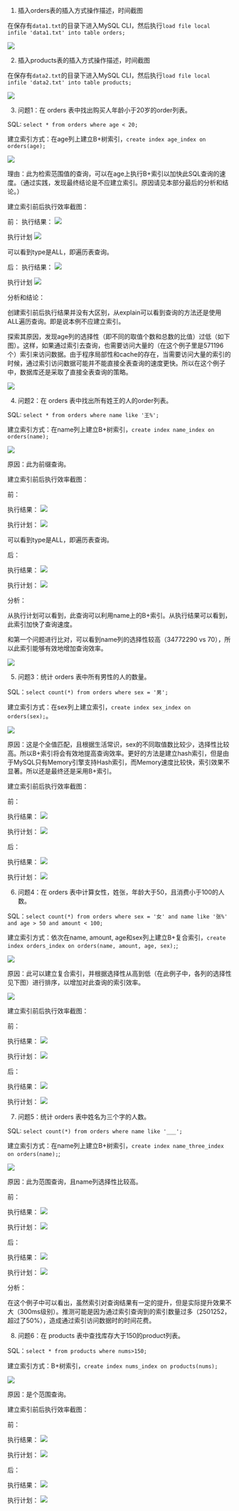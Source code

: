 1. 插入orders表的插入方式操作描述，时间截图

在保存有`data1.txt`的目录下进入MySQL CLI，然后执行`load file local infile 'data1.txt' into table orders;`

![](./Images/insert-orders.png)


2. 插入products表的插入方式操作描述，时间截图

在保存有`data2.txt`的目录下进入MySQL CLI，然后执行`load file local infile 'data2.txt' into table products;`

![](./Images/insert-products.png)

3. 问题1：在 orders 表中找出购买人年龄小于20岁的order列表。 

SQL: `select * from orders where age < 20;`

建立索引方式：在age列上建立B+树索引，`create index age_index on orders(age);`

![](./Images/1.index.png)

理由：此为检索范围值的查询，可以在age上执行B+索引以加快此SQL查询的速度。（通过实践，发现最终结论是不应建立索引。原因请见本部分最后的分析和结论。）

建立索引前后执行效率截图：

前：
执行结果：
![](./Images/1.prev.speed.png)

执行计划
![](./Images/1.prev.explain.png)

可以看到type是ALL，即遍历表查询。

后：
执行结果：
![](./Images/1.after.speed.png)

执行计划
![](./Images/1.after.explain.png)

分析和结论：

创建索引前后执行结果并没有大区别，从explain可以看到查询的方法还是使用ALL遍历查询。即是说本例不应建立索引。

探索其原因，发现age列的选择性（即不同的取值个数和总数的比值）过低（如下图）。这样，如果通过索引去查询，也需要访问大量的（在这个例子里是571196个）索引来访问数据。由于程序局部性和cache的存在，当需要访问大量的索引的时候，通过索引访问数据可能并不能直接全表查询的速度更快。所以在这个例子中，数据库还是采取了直接全表查询的策略。

![](./Images/1.conclusion.selectivity.png)

4. 问题2：在 orders 表中找出所有姓王的人的order列表。 

SQL: `select * from orders where name like '王%';`

建立索引方式：在name列上建立B+树索引，`create index name_index on orders(name);`

![](./Images/2.index.png)

原因：此为前缀查询。

建立索引前后执行效率截图：

前：

执行结果：
![](./Images/2.prev.speed.png)

执行计划：
![](./Images/2.prev.explain.png)

可以看到type是ALL，即遍历表查询。

后：

执行结果：
![](./Images/2.after.speed.png)

执行计划：
![](./Images/2.after.explain.png)

分析：

从执行计划可以看到，此查询可以利用name上的B+索引。从执行结果可以看到，此索引加快了查询速度。

和第一个问题进行比对，可以看到name列的选择性较高（34772290 vs 70），所以此索引能够有效地增加查询效率。

![](./Images/2.conclusion.selectivity.png)


5. 问题3：统计 orders 表中所有男性的人的数量。 

SQL：`select count(*) from orders where sex = '男';`

建立索引方式：在sex列上建立索引，`create index sex_index on orders(sex);`。

![](./Images/3.index.png)

原因：这是个全值匹配，且根据生活常识，sex的不同取值数比较少，选择性比较高。所以B+索引将会有效地提高查询效率。更好的方法是建立hash索引，但是由于MySQL只有Memory引擎支持Hash索引，而Memory速度比较快，索引效果不显著。所以还是最终还是采用B+索引。


建立索引前后执行效率截图：

前：

执行结果：
![](./Images/3.prev.speed.png)

执行计划：
![](./Images/3.prev.explain.png)

后：

执行结果：
![](./Images/3.after.speed.png)

执行计划：
![](./Images/3.after.explain.png)

6. 问题4：在 orders 表中计算女性，姓张，年龄大于50，且消费小于100的人数。 

SQL：`select count(*) from orders where sex = '女' and name like '张%' and age > 50 and amount < 100;`

建立索引方式：依次在name, amount, age和sex列上建立B+复合索引，`create index orders_index on orders(name, amount, age, sex);`;

![](./Images/4.index.png)

原因：此可以建立复合索引，并根据选择性从高到低（在此例子中，各列的选择性见下图）进行排序，以增加对此查询的索引效率。

![](./Images/4.index.selectivities.png)

建立索引前后执行效率截图：

前：

执行结果：
![](./Images/4.prev.speed.png)

执行计划：
![](./Images/4.prev.explain.png)

后：

执行结果：
![](./Images/4.after.speed.png)

执行计划：
![](./Images/4.after.explain.png)

 
7. 问题5：统计 orders 表中姓名为三个字的人数。

SQL: `select count(*) from orders where name like '___';`

建立索引方式：在name列上建立B+树索引，`create index name_three_index on orders(name);`;

![](./Images/5.index.png)

原因：此为范围查询，且name列选择性比较高。

前：

执行结果：
![](./Images/5.prev.speed.png)

执行计划：
![](./Images/5.prev.explain.png)

后：

执行结果：
![](./Images/5.after.speed.png)

执行计划：
![](./Images/5.after.explain.png)

分析：

在这个例子中可以看出，虽然索引对查询结果有一定的提升，但是实际提升效果不大（300ms级别）。推测可能是因为通过索引查询到的索引数量过多（2501252，超过了50%），造成通过索引访问数据时的时间花费。

8. 问题6：在 products 表中查找库存大于150的product列表。

SQL：`select * from products where nums>150;`

建立索引方式：B+树索引，`create index nums_index on products(nums);`

![](./Images/6.index.png)

原因：是个范围查询。

建立索引前后执行效率截图：

前：

执行结果：
![](./Images/6.prev.speed.png)

执行计划：
![](./Images/6.prev.explain.png)

后：

执行结果：
![](./Images/6.after.speed.png)

执行计划：
![](./Images/6.after.explain.png)
